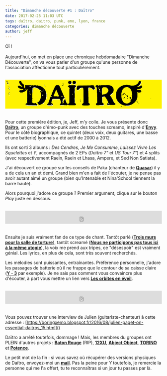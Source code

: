 ```yaml
---
title: "Dimanche découverte #1 : Daïtro"
date: 2017-02-25 11:03 UTC
tags: daïtro, daitro, punk, emo, lyon, france
categories: dimanche découverte
author: jeff
---
```

Oï !
<br/><br/>
Aujourd'hui, on met en place une chronique hebdomadaire "Dimanche Découverte", on va vous
parler d'un groupe qu'une personne de l'association affectionne tout particulièrement.
<br/><br/>

![Logo](2017-02-25-dimanche-decouverte-daitro/daitro-logo.png)
<br/><br/>

Pour cette première édition, je, Jeff, m'y colle. Je vous présente donc [**Daïtro**](https://daitro.bandcamp.com), un groupe d'émo-punk avec des touches screamo,
inspiré d'[**Envy**](https://www.youtube.com/watch?v=ezpuogyNf9w).
Pour le côté biographique, ce quintet (deux voix, deux guitares, une basse et une batterie) lyonnais a été actif de 2000 à 2012.

Ils ont sorti 3 albums : *Des Cendres, Je Me Consumme*,
*Laissez Vivre Les Squelettes* et *Y*, accompagnés de 2 EPs (*Daïtro 7"* et *US Tour 7"*) et 4 splits (avec respectivement Raein, Raein et Lhasa, Ampere, et Sed Non Satiata).

J'ai découvert ce groupe sur les conseils de Paka (chanteur de [**Quasar**](https://quasar2.bandcamp.com/album/fondation))
il y a de cela un an et demi. Grand bien m'en a fait de l'écouter, je ne pense pas avoir autant aimé un groupe (bien qu'Intenable et Nina'School tiennent la barre haute).

Alors pourquoi j'adore ce groupe ? Premier argument, clique sur le bouton *Play* juste en dessous.
<br/><br/>

<iframe style="border: 0; width: 100%; height: 42px;" src="https://bandcamp.com/EmbeddedPlayer/album=2135317898/size=small/bgcol=333333/linkcol=0f91ff/transparent=true/" seamless><a href="https://daitro.bandcamp.com/album/y">Y by Daitro</a></iframe>
<br/><br/>

Ensuite je suis vraiment fan de ce type de chant. Tantôt parlé ([**Trois murs pour la salle de torture**](https://daitro.bandcamp.com/track/trois-murs-pour-la-salle-de-torture)), tantôt screamé ([**Nous ne participons pas tous ici à la même utopie**](https://daitro.bandcamp.com/track/nous-ne-participons-pas-tous-ici-a-la-m-me-utopie)),
la voix me prend aux tripes, ce "désespoir" est vraiment génial. Les lyrics, en plus de cela, sont très souvent recherchés.

Les mélodies sont puissantes, entraînantes. Préférence personnelle, j'adore les passages de batterie où il ne frappe que le contour de sa caisse claire ([**Y - 3**](https://daitro.bandcamp.com/track/y-3) par exemple). Je ne sais pas comment vous convaincre plus d'écouter, à part vous mettre un lien vers [**Les orbites en éveil**](https://daitro.bandcamp.com/track/les-orbites-en-eveil).
<br/><br/>

<iframe style="border: 0; width: 100%; height: 42px;" src="https://bandcamp.com/EmbeddedPlayer/album=717699499/size=small/bgcol=333333/linkcol=0f91ff/transparent=true/" seamless><a href="https://daitro.bandcamp.com/album/laisser-vivre-les-squelettes">Laisser Vivre Les Squelettes by Daitro</a></iframe>
<br/><br/>

Vous pouvez trouver une interview de Julien (guitariste-chanteur) à cette adresse : [https://boringxemo.blogspot.fr/2016/08/julien-paget-on-essential-daitros_15.html]()

Daïtro a arrêté toutefois, dommage ! Mais, les membres du groupes ont PLEIN d'autres projets : [**Baton Rouge**](https://batonrougeband.bandcamp.com/) (RIP), [**12XU**](https://12xu.bandcamp.com/), [**Abject Object**](https://abjectobject.bandcamp.com/), [**TORINO**](https://wearetorino.bandcamp.com/) et [**Potence**](https://potence.bandcamp.com).

Le petit mot de la fin : si vous savez où récupérer des versions physiques de Daïtro, envoyez-moi un [**mail**](mailto:asso@punkisdead.fr).
Pas la peine pour *Y* toutefois, je remercie la personne qui me l'a offert, tu te reconnaîtras si un jour tu passes par là.

